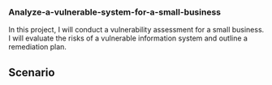 ### Analyze-a-vulnerable-system-for-a-small-business
In this project, I will conduct a vulnerability assessment for a small business. I will evaluate the risks of a vulnerable information system and outline a remediation plan.

## Scenario
